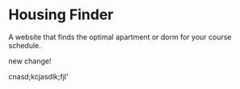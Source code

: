 # Housing Finder

A website that finds the optimal apartment or dorm for your course schedule.

new change!

cnasd;kcjasdlk;fjl'
